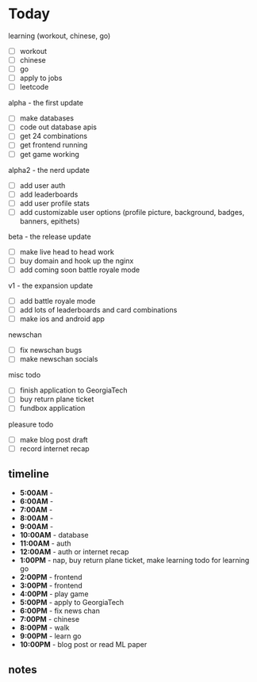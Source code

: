 #    Today

learning (workout, chinese, go)
- [ ] workout
- [ ] chinese
- [ ] go
- [ ] apply to jobs
- [ ] leetcode

alpha - the first update
- [ ] make databases
- [ ] code out database apis
- [ ] get 24 combinations
- [ ] get frontend running
- [ ] get game working

alpha2 - the nerd update
- [ ] add user auth
- [ ] add leaderboards
- [ ] add user profile stats
- [ ] add customizable user options (profile picture, background, badges, banners, epithets)

beta - the release update
- [ ] make live head to head work
- [ ] buy domain and hook up the nginx
- [ ] add coming soon battle royale mode

v1 - the expansion update
- [ ] add battle royale mode
- [ ] add lots of leaderboards and card combinations
- [ ] make ios and android app

newschan
- [ ] fix newschan bugs
- [ ] make newschan socials

misc todo
- [ ] finish application to GeorgiaTech
- [ ] buy return plane ticket
- [ ] fundbox application

pleasure todo
- [ ] make blog post draft
- [ ] record internet recap

## timeline
- **5:00AM** - 
- **6:00AM** - 
- **7:00AM** - 
- **8:00AM** - 
- **9:00AM** - 
- **10:00AM** - database
- **11:00AM** - auth
- **12:00AM** - auth or internet recap
- **1:00PM** - nap, buy return plane ticket, make learning todo for learning go 
- **2:00PM** - frontend
- **3:00PM** - frontend
- **4:00PM** - play game
- **5:00PM** - apply to GeorgiaTech
- **6:00PM** - fix news chan
- **7:00PM** - chinese
- **8:00PM** - walk  
- **9:00PM** - learn go
- **10:00PM** - blog post or read ML paper

## notes
